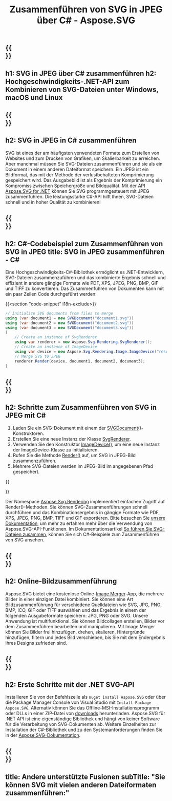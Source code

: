 ﻿---
translation: true
template: ./../_template1.md
title: Zusammenführen von SVG in JPEG über C# - Aspose.SVG
description: Zusammenführen von SVG in JPEG mithilfe der C#-API unter Windows, macOS und Linux
url: /net/merger/svg-to-jpeg/
family: svg
platformtag: net
feature: merge
informat: SVG
outformat: JPEG
otherformats: XPS PDF GIF JPEG PNG TIFF BMP
---

{{<section banner>}}
---
h1: SVG in JPEG über C# zusammenführen
h2: Hochgeschwindigkeits-.NET-API zum Kombinieren von SVG-Dateien unter Windows, macOS und Linux
---

{{<section overview>}}
---
h2: SVG in JPEG in C# zusammenführen
---

SVG ist eines der am häufigsten verwendeten Formate zum Erstellen von Websites und zum Drucken von Grafiken, um Skalierbarkeit zu erreichen. Aber manchmal müssen Sie SVG-Dateien zusammenführen und sie als ein Dokument in einem anderen Dateiformat speichern. Ein JPEG ist ein Bildformat, das mit der Methode der verlustbehafteten Komprimierung gespeichert wird. Das Ausgabebild ist als Ergebnis der Komprimierung ein Kompromiss zwischen Speichergröße und Bildqualität. Mit der API [Aspose.SVG for .NET](https://products.aspose.com/svg/net/) können Sie SVG programmgesteuert mit JPEG zusammenführen. Die leistungsstarke C#-API hilft Ihnen, SVG-Dateien schnell und in hoher Qualität zu kombinieren!

{{<section code-text>}}
---
h2: C#-Codebeispiel zum Zusammenführen von SVG in JPEG
title: SVG in JPEG zusammenführen - C#
---

Eine Hochgeschwindigkeits-C#-Bibliothek ermöglicht es .NET-Entwicklern, SVG-Dateien zusammenzuführen und das kombinierte Ergebnis schnell und effizient in andere gängige Formate wie PDF, XPS, JPEG, PNG, BMP, GIF und TIFF zu konvertieren. Das Zusammenführen von Dokumenten kann mit ein paar Zeilen Code durchgeführt werden:

{{<section "code-snippet" i18n-exclude>}}

```cs
// Initialize SVG documents from files to merge 
using (var document1 = new SVGDocument("document1.svg"))
using (var document2 = new SVGDocument("document2.svg"))
using (var document3 = new SVGDocument("document3.svg"))
{
    // Create an instance of SvgRenderer
    using var renderer = new Aspose.Svg.Rendering.SvgRenderer();	
    // Create an instance of ImageDevice
    using var device = new Aspose.Svg.Rendering.Image.ImageDevice("result.jpg");
    // Merge SVG to JPEG
    renderer.Render(device, document1, document2, document3);                
}
```

{{<section steps>}}
---
h2: Schritte zum Zusammenführen von SVG in JPEG mit C#
---
1. Laden Sie ein SVG-Dokument mit einem der [SVGDocument()](https://reference.aspose.com/svg/net/aspose.svg/svgdocument/svgdocument/)-Konstruktoren.
1. Erstellen Sie eine neue Instanz der Klasse [SvgRenderer](https://reference.aspose.com/svg/net/aspose.svg.rendering/svgrenderer/).
1. Verwenden Sie den Konstruktor [ImageDevice()](https://reference.aspose.com/svg/net/aspose.svg.rendering.image/imagedevice/imagedevice/#constructor_5), um eine neue Instanz der ImageDevice-Klasse zu initialisieren.
1. Rufen Sie die Methode [Render()](https://reference.aspose.com/svg/net/aspose.svg.rendering/renderer-1/) auf, um SVG in JPEG-Bild zusammenzuführen.
1. Mehrere SVG-Dateien werden im JPEG-Bild im angegebenen Pfad gespeichert.



{{<section documentation>}}

Der Namespace [Aspose.Svg.Rendering](https://reference.aspose.com/svg/net/aspose.svg.rendering/) implementiert einfachen Zugriff auf Render()-Methoden. Sie können SVG-Zusammenführungen schnell durchführen und das Kombinationsergebnis in gängige Formate wie PDF, XPS, JPEG, PNG, BMP, TIFF und GIF exportieren. Bitte besuchen Sie <a href="https://docs.aspose.com/svg/net/how-to-work-with-aspose-svg-api/" target="_blank">unsere Dokumentation</a>, um mehr zu erfahren mehr über die Verwendung von Aspose.SVG-API-Funktionen. Im Dokumentationsartikel <a href="https://docs.aspose.com/svg/net/how-to-work-with-aspose-svg-api/how-to-merge-svg-files/" target= "_blank">So führen Sie SVG-Dateien zusammen</a>, können Sie sich C#-Beispiele zum Zusammenführen von SVG ansehen.

{{<section online-merger>}}
---
h2: Online-Bildzusammenführung
---

Aspose.SVG bietet eine kostenlose Online-<a href="https://products.aspose.app/svg/merger" target="_blank">Image Merger</a>-App, die mehrere Bilder in einer einzigen Datei kombiniert. Sie können eine Art Bildzusammenführung für verschiedene Quelldateien wie SVG, JPG, PNG, BMP, ICO, GIF oder TIFF auswählen und das Ergebnis in einem der folgenden Ausgabeformate speichern: JPG, PNG oder SVG. Unsere Anwendung ist multifunktional. Sie können Bildcollagen erstellen, Bilder vor dem Zusammenführen bearbeiten und manipulieren. Mit Image Merger können Sie Bilder frei hinzufügen, drehen, skalieren, Hintergründe hinzufügen, filtern und jedes Bild verschieben, bis Sie mit dem Endergebnis Ihres Designs zufrieden sind.

{{<section get-started>}}
---
h2: Erste Schritte mit der .NET SVG-API
---

Installieren Sie von der Befehlszeile als ```nuget install Aspose.SVG``` oder über die Package Manager Console von Visual Studio mit ```Install-Package Aspose.SVG```.
Alternativ können Sie das Offline-MSI-Installationsprogramm oder DLLs in einer ZIP-Datei von [downloads](https://downloads.aspose.com/svg/net) herunterladen. Aspose.SVG für .NET API ist eine eigenständige Bibliothek und hängt von keiner Software für die Verarbeitung von SVG-Dokumenten ab.
 Weitere Einzelheiten zur Installation der C#-Bibliothek und zu den Systemanforderungen finden Sie in der [Aspose.SVG-Dokumentation](https://docs.aspose.com/svg/net/getting-started/).

{{<section other-mergers>}}
---
title: Andere unterstützte Fusionen
subTitle: "Sie können SVG mit vielen anderen Dateiformaten zusammenführen:"
---
